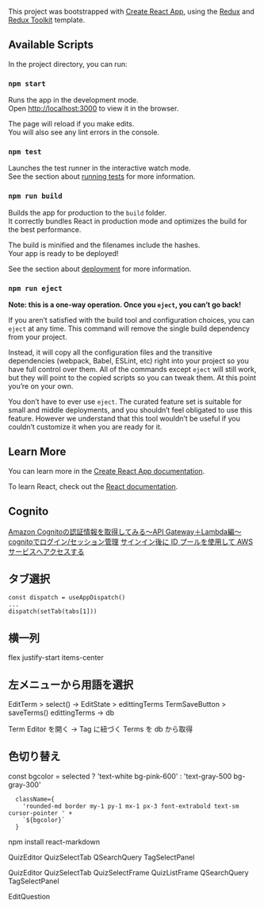 This project was bootstrapped with [Create React App](https://github.com/facebook/create-react-app), using the [Redux](https://redux.js.org/) and [Redux Toolkit](https://redux-toolkit.js.org/) template.

## Available Scripts

In the project directory, you can run:

### `npm start`

Runs the app in the development mode.<br />
Open [http://localhost:3000](http://localhost:3000) to view it in the browser.

The page will reload if you make edits.<br />
You will also see any lint errors in the console.

### `npm test`

Launches the test runner in the interactive watch mode.<br />
See the section about [running tests](https://facebook.github.io/create-react-app/docs/running-tests) for more information.

### `npm run build`

Builds the app for production to the `build` folder.<br />
It correctly bundles React in production mode and optimizes the build for the best performance.

The build is minified and the filenames include the hashes.<br />
Your app is ready to be deployed!

See the section about [deployment](https://facebook.github.io/create-react-app/docs/deployment) for more information.

### `npm run eject`

**Note: this is a one-way operation. Once you `eject`, you can’t go back!**

If you aren’t satisfied with the build tool and configuration choices, you can `eject` at any time. This command will remove the single build dependency from your project.

Instead, it will copy all the configuration files and the transitive dependencies (webpack, Babel, ESLint, etc) right into your project so you have full control over them. All of the commands except `eject` will still work, but they will point to the copied scripts so you can tweak them. At this point you’re on your own.

You don’t have to ever use `eject`. The curated feature set is suitable for small and middle deployments, and you shouldn’t feel obligated to use this feature. However we understand that this tool wouldn’t be useful if you couldn’t customize it when you are ready for it.

## Learn More

You can learn more in the [Create React App documentation](https://facebook.github.io/create-react-app/docs/getting-started).

To learn React, check out the [React documentation](https://reactjs.org/).


## Cognito

[Amazon Cognitoの認証情報を取得してみる～API Gateway＋Lambda編～](https://www.tdi.co.jp/miso/amazon-cognito-api-gateway)
[cognitoでログイン/セッション管理](https://tarepan.hatenablog.com/entry/cognito_UserPools_session_management)
[サインイン後に ID プールを使用して AWS サービスへアクセスする](https://docs.aws.amazon.com/ja_jp/cognito/latest/developerguide/amazon-cognito-integrating-user-pools-with-identity-pools.html)

## タブ選択
````
const dispatch = useAppDispatch()
...
dispatch(setTab(tabs[1]))
````
## 横一列
flex justify-start items-center

## 左メニューから用語を選択
EditTerm > select()
-> EditState > edittingTerms
TermSaveButton > saveTerms()
  edittingTerms -> db

Term Editor を開く
-> Tag に紐づく Terms を db から取得

## 色切り替え
  const bgcolor = selected
    ? 'text-white bg-pink-600'
    : 'text-gray-500 bg-gray-300'

      className={
        'rounded-md border my-1 py-1 mx-1 px-3 font-extrabold text-sm cursor-pointer ' +
        `${bgcolor}`
      }


npm install react-markdown

QuizEditor
QuizSelectTab
QSearchQuery
TagSelectPanel

QuizEditor
  QuizSelectTab
    QuizSelectFrame
      QuizListFrame
    QSearchQuery
      TagSelectPanel

EditQuestion
